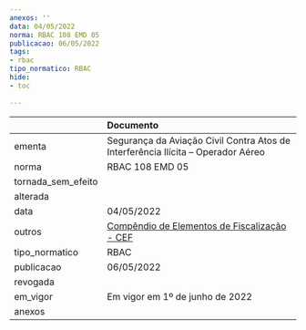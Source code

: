 ```yaml
---
anexos: ''
data: 04/05/2022
norma: RBAC 108 EMD 05
publicacao: 06/05/2022
tags:
- rbac
tipo_normatico: RBAC
hide: 
- toc 
 
---
```


|                    | Documento                                                                                                                                                                                                                               |
|:-------------------|:----------------------------------------------------------------------------------------------------------------------------------------------------------------------------------------------------------------------------------------|
| ementa             | Segurança da Aviação Civil Contra Atos de Interferência Ilícita – Operador Aéreo                                                                                                                                                        |
| norma              | RBAC 108 EMD 05                                                                                                                                                                                                                         |
| tornada_sem_efeito |                                                                                                                                                                                                                                         |
| alterada           |                                                                                                                                                                                                                                         |
| data               | 04/05/2022                                                                                                                                                                                                                              |
| outros             | <a class="external-link" href="https://www.anac.gov.br/assuntos/legislacao/legislacao-1/boletim-de-pessoal/2022/bps-v-17-no-20-16-a-20-05-2022/portaria-8073/visualizar_ato_normativo">Compêndio de Elementos de Fiscalização - CEF</a> |
| tipo_normatico     | RBAC                                                                                                                                                                                                                                    |
| publicacao         | 06/05/2022                                                                                                                                                                                                                              |
| revogada           |                                                                                                                                                                                                                                         |
| em_vigor           | Em vigor em 1º de junho de 2022                                                                                                                                                                                                         |
| anexos             |                                                                                                                                                                                                                                         |